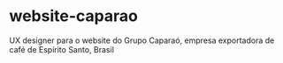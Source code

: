 # website-caparao
UX designer para o website do Grupo Caparaó, empresa exportadora de café de Espírito Santo, Brasil
